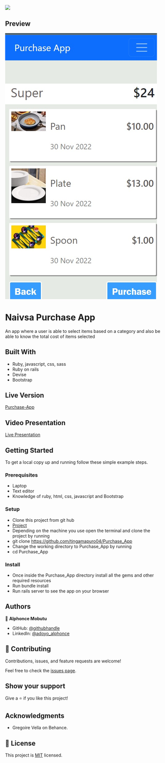 ![](https://img.shields.io/badge/Microverse-blueviolet)

## Preview
![](./app/assets/images/purchase.jpeg)

# Naivsa Purchase App


>
An app where a user is able to select items based on a category and also be able to know the total cost of items selected


## Built With

- Ruby, javascript, css, sass
- Ruby on rails
- Devise
- Bootstrap

## Live Version
[Purchase-App](https://naivas-purchase.herokuapp.com)

## Video Presentation
[Live Presentation](https://www.loom.com/share/2259fd13609b4b27a958b1a384942a03)


## Getting Started

To get a local copy up and running follow these simple example steps.

### Prerequisites
- Laptop
- Text editor
- Knowledge of ruby, html, css, javascript and Bootstrap

### Setup
- Clone this project from git hub
- [Project](https://github.com/tingamapuro04/Purchase_App)
- Depending on the machine you use open the terminal and clone the project by running
- git clone https://github.com/tingamapuro04/Purchase_App
- Change the working directory to Purchase_App by running
- cd Purchase_App


### Install
- Once inside the Purchase_App directory install all the gems and other required resources
- Run bundle install
- Run rails server to see the app on your browser


## Authors

👤 **Alphonce Mobutu**

- GitHub: [@githubhandle](https://github.com/tingamapuro04)
- LinkedIn: [@adoyo_alphonce](https://www.linkedin.com/in/adoyo-alphonce/)


## 🤝 Contributing

Contributions, issues, and feature requests are welcome!

Feel free to check the [issues page](https://github.com/tingamapuro04/Purchase_App/issues/10).

## Show your support

Give a ⭐️ if you like this project!

## Acknowledgments

- Gregoire Vella on Behance.


## 📝 License

This project is [MIT](./MIT.md) licensed.

